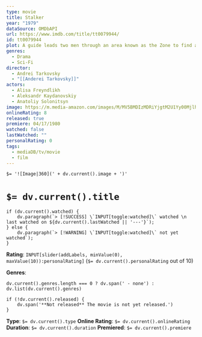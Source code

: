 ```yaml
---
type: movie
title: Stalker
year: "1979"
dataSource: OMDbAPI
url: https://www.imdb.com/title/tt0079944/
id: tt0079944
plot: A guide leads two men through an area known as the Zone to find a room that grants wishes.
genres:
  - Drama
  - Sci-Fi
director:
  - Andrei Tarkovsky
  - "[[Anderei Tarkovsky]]"
actors:
  - Alisa Freyndlikh
  - Aleksandr Kaydanovskiy
  - Anatoliy Solonitsyn
image: https://m.media-amazon.com/images/M/MV5BMDIzMDRiYjgtM2U1Yy00MjlhLTliODMtM2E5NDI5Njc3YmZkXkEyXkFqcGc@._V1_SX300.jpg
onlineRating: 8
released: true
premiere: 04/17/1980
watched: false
lastWatched: ""
personalRating: 0
tags:
  - mediaDB/tv/movie
  - film
---
```


`$= '![Image|360](' + dv.current().image + ')'`

# `$= dv.current().title`

```dataviewjs
if (dv.current().watched) {
	dv.paragraph(`> [!SUCCESS] \`INPUT[toggle:watched]\` watched \n last watched on ${dv.current().lastWatched || '---'}`);
} else {
	dv.paragraph(`> [!WARNING] \`INPUT[toggle:watched]\` not yet watched`);
}
```

**Rating**:  `INPUT[slider(addLabels, minValue(0), maxValue(10)):personalRating]` (`$= dv.current().personalRating` out of 10)

**Genres**:
```dataviewjs
dv.current().genres.length === 0 ? dv.span(' - none') : dv.list(dv.current().genres)
```

```dataviewjs
if (!dv.current().released) {
	dv.span('**Not released** The movie is not yet released.')
}
```

**Type**: `$= dv.current().type`
**Online Rating**: `$= dv.current().onlineRating`
**Duration**:  `$= dv.current().duration`
**Premiered**: `$= dv.current().premiere`